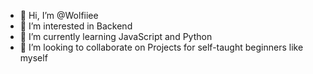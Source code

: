 - 👋 Hi, I’m @Wolfiiee
- 👀 I’m interested in Backend
- 🌱 I’m currently learning JavaScript and Python
- 💞️ I’m looking to collaborate on Projects for self-taught beginners like myself

<!---
Wolfiiee/Wolfiiee is a ✨ special ✨ repository because its `README.md` (this file) appears on your GitHub profile.
You can click the Preview link to take a look at your changes.
--->
